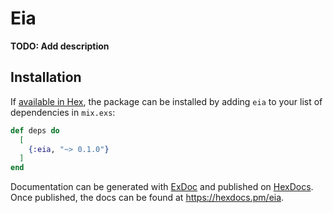 # Eia

**TODO: Add description**

## Installation

If [available in Hex](https://hex.pm/docs/publish), the package can be installed
by adding `eia` to your list of dependencies in `mix.exs`:

```elixir
def deps do
  [
    {:eia, "~> 0.1.0"}
  ]
end
```

Documentation can be generated with [ExDoc](https://github.com/elixir-lang/ex_doc)
and published on [HexDocs](https://hexdocs.pm). Once published, the docs can
be found at <https://hexdocs.pm/eia>.

